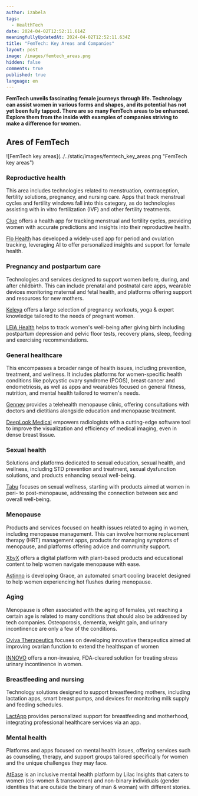```yaml
---
author: izabela
tags:
  - HealthTech
date: 2024-04-02T12:52:11.614Z
meaningfullyUpdatedAt: 2024-04-02T12:52:11.634Z
title: "FemTech: Key Areas and Companies"
layout: post
image: /images/femtech_areas.png
hidden: false
comments: true
published: true
language: en
---
```

**FemTech unveils fascinating female journeys through life. Technology can assist women in various forms and shapes, and its potential has not yet been fully tapped. There are so many FemTech areas to be enhanced. Explore them from the inside with examples of companies striving to make a difference for women.**

## Ares of FemTech

<div className="image">![FemTech key areas](../../static/images/femtech_key_areas.png "FemTech key areas")</div>

### Reproductive health

This area includes technologies related to menstruation, contraception, fertility solutions, pregnancy, and nursing care. Apps that track menstrual cycles and fertility windows fall into this category, as do technologies assisting with in vitro fertilization (IVF) and other fertility treatments.

[Clue](https://helloclue.com/about-clue) offers a health app for tracking menstrual and fertility cycles, providing women with accurate predictions and insights into their reproductive health​​.

[Flo Health](https://flo.health/) has developed a widely-used app for period and ovulation tracking, leveraging AI to offer personalized insights and support for female health​​.

<InstagramEmbed url='https://www.instagram.com/p/C1-I6sMofMo/' />

### Pregnancy and postpartum care

Technologies and services designed to support women before, during, and after childbirth. This can include prenatal and postnatal care apps, wearable devices monitoring maternal and fetal health, and platforms offering support and resources for new mothers.

[Keleya](https://keleya.de/en/pregnancy-app/) offers a large selection of pregnancy workouts, yoga & expert knowledge tailored to the needs of pregnant women.

[LEIA Health](https://www.leia.health/en) helps to track women's well-being after giving birth including postpartum depression and pelvic floor tests, recovery plans, sleep, feeding and exercising recommendations.

<InstagramEmbed url='https://www.instagram.com/p/C4ivih8MCQm/?img_index=1' />

### General healthcare

This encompasses a broader range of health issues, including prevention, treatment, and wellness. It includes platforms for women-specific health conditions like polycystic ovary syndrome (PCOS), breast cancer and endometriosis, as well as apps and wearables focused on general fitness, nutrition, and mental health tailored to women's needs.

[Gennev](https://www.gennev.com/) provides a telehealth menopause clinic, offering consultations with doctors and dietitians alongside education and menopause treatment​​.

<InstagramEmbed url='https://www.instagram.com/p/C3O0XUHtVMV/' />

[DeepLook Medical](https://www.deeplookmedical.com/) empowers radiologists with a cutting-edge software tool to improve the visualization and efficiency of medical imaging, even in dense breast tissue.

### Sexual health

Solutions and platforms dedicated to sexual education, sexual health, and wellness, including STD prevention and treatment, sexual dysfunction solutions, and products enhancing sexual well-being.

[Tabu](https://www.heytabu.com/) focuses on sexual wellness, starting with products aimed at women in peri- to post-menopause, addressing the connection between sex and overall well-being​​.

### Menopause

Products and services focused on health issues related to aging in women, including menopause management. This can involve hormone replacement therapy (HRT) management apps, products for managing symptoms of menopause, and platforms offering advice and community support.

[XbyX](https://www.xbyx.com/) offers a digital platform with plant-based products and educational content to help women navigate menopause with ease​​.

[Astinno](https://www.gracecooling.com/) is developing Grace, an automated smart cooling bracelet designed to help women experiencing hot flushes during menopause​​.

<YouTubeEmbed url='https://youtu.be/WIlMU6jLezo' />

### Aging

Menopause is often associated with the aging of females, yet reaching a certain age is related to many conditions that should also be addressed by tech companies. Osteoporosis, dementia, weight gain, and urinary incontinence are only a few of the conditions.

[Oviva Therapeutics](https://www.ovivatx.com/) focuses on developing innovative therapeutics aimed at improving ovarian function to extend the healthspan of women

[INNOVO](https://www.myinnovo.com/) offers a non-invasive, FDA-cleared solution for treating stress urinary incontinence in women.

<InstagramEmbed url='https://www.instagram.com/p/C4_Qsr0ORoE/' />

### Breastfeeding and nursing 

Technology solutions designed to support breastfeeding mothers, including lactation apps, smart breast pumps, and devices for monitoring milk supply and feeding schedules.

[LactApp](https://lactapp.com/) provides personalized support for breastfeeding and motherhood, integrating professional healthcare services via an app​​.

### Mental health

Platforms and apps focused on mental health issues, offering services such as counseling, therapy, and support groups tailored specifically for women and the unique challenges they may face.

[AtEase](https://mentalhealthatease.com/) is an inclusive mental health platform by Lilac Insights that caters to women (cis-women & transwomen) and non-binary individuals (gender identities that are outside the binary of man & woman) with different stories.

<InstagramEmbed url='https://www.instagram.com/p/C4QHL_XrUGA/?utm_source=ig_web_copy_link&igsh=MzRlODBiNWFlZA==' />